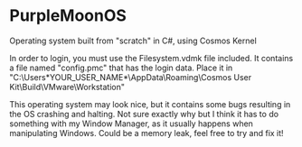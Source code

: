 # PurpleMoonOS
Operating system built from "scratch" in C#, using Cosmos Kernel

In order to login, you must use the Filesystem.vdmk file included. It contains a file named "config.pmc" that has the login data.
Place it in "C:\Users\*YOUR_USER_NAME*\AppData\Roaming\Cosmos User Kit\Build\VMware\Workstation\"

This operating system may look nice, but it contains some bugs resulting in the OS crashing and halting. Not sure exactly why
but I think it has to do something with my Window Manager, as it usually happens when manipulating Windows. Could be a memory leak, 
feel free to try and fix it!

